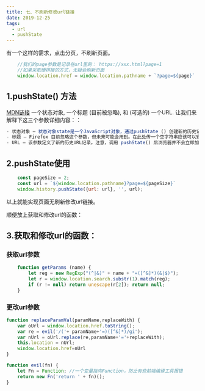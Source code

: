```yaml
---
title: 七、不刷新修改url链接
date: 2019-12-25
tags:
  - url
  - pushState
---
```

有一个这样的需求，点击分页，不刷新页面。


```javascript
    //我们的page参数是记录在url里的： https://xxx.html?page=1
    //如果采取硬拼接的方式，无疑会刷新页面
    window.location.href = window.location.pathname + `?page=${page}`
```

<!-- more -->

## 1.pushState() 方法

[MDN链接](https://developer.mozilla.org/zh-CN/docs/Web/API/History_API)
一个状态对象, 一个标题 (目前被忽略), 和 (可选的) 一个URL. 让我们来解释下这三个参数详细内容：：


```javascript
- 状态对象 — 状态对象state是一个JavaScript对象，通过pushState () 创建新的历史记录条目。无论什么时候用户导航到新的状态，popstate事件就会被触发，且该事件的state属性包含该历史记录条目状态对象的副本
- 标题 — Firefox 目前忽略这个参数，但未来可能会用到。在此处传一个空字符串应该可以安全的防范未来这个方法的更改。或者，你可以为跳转的state传递一个短标题
- URL — 该参数定义了新的历史URL记录。注意，调用 pushState() 后浏览器并不会立即加载这个URL，但可能会在稍后某些情况下加载这个URL，比如在用户重新打开浏览器时。新URL不必须为绝对路径。如果新URL是相对路径，那么它将被作为相对于当前URL处理。新URL必须与当前URL同源，否则 pushState() 会抛出一个异常。该参数是可选的，缺省为当前URL

```
## 2.pushState使用
```javascript
    const pageSize = 2;
    const url = `${window.location.pathname}?page=${pageSize}`
    window.history.pushState({url: url}, '', url);  
```

以上就能实现页面无刷新修改url链接。

顺便放上获取和修改url的函数：
## 3.获取和修改url的函数：

### 获取url参数

```javascript
    function getParams (name) {
        let reg = new RegExp("(^|&)" + name + "=([^&]*)(&|$)");
        let r = window.location.search.substr(1).match(reg);
        if (r != null) return unescape(r[2]); return null;
    }
```

### 更改url参数
```javascript
function replaceParamVal(paramName,replaceWith) {
    var oUrl = window.location.href.toString();
    var re = evil('/('+ paramName+'=)([^&]*)/gi');
    var nUrl = oUrl.replace(re,paramName+'='+replaceWith);
    this.location = nUrl;
    window.location.href=nUrl
}

function evil(fn) {
    let Fn = Function; //一个变量指向Function，防止有些前端编译工具报错
    return new Fn('return ' + fn)();
}
```
